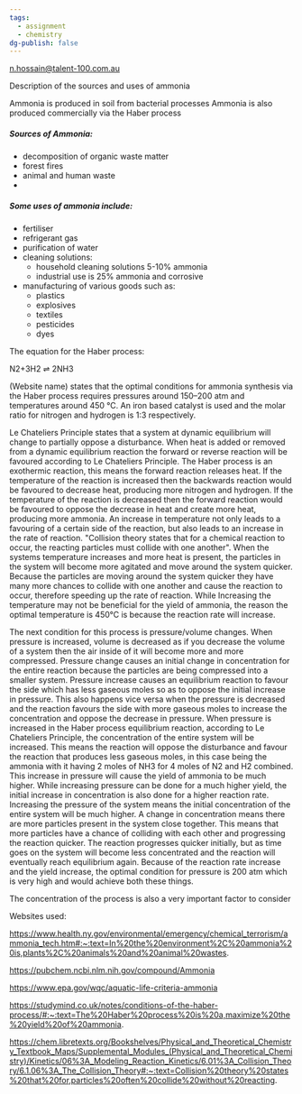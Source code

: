 ```yaml
---
tags:
  - assignment
  - chemistry
dg-publish: false
---
```

n.hossain@talent-100.com.au

Description of the sources and uses of ammonia

Ammonia is produced in soil from bacterial processes
Ammonia is also produced commercially via the Haber process

##### Sources of Ammonia:

- decomposition of organic waste matter
- forest fires
- animal and human waste
- 
##### Some uses of ammonia include:
- fertiliser
- refrigerant gas
- purification of water
- cleaning solutions:
	- household cleaning solutions 5-10% ammonia
	- industrial use is 25% ammonia and corrosive
- manufacturing of various goods such as:
	- plastics
	- explosives
	- textiles
	- pesticides
	- dyes

The equation for the Haber process:

N2+3H2 ⇌ 2NH3

(Website name) states that the optimal conditions for ammonia synthesis via the Haber process requires pressures around 150–200 atm and temperatures around 450 °C. An iron based catalyst is used and the molar ratio for nitrogen and hydrogen is 1:3 respectively. 

Le Chateliers Principle states that a system at dynamic equilibrium will change to partially oppose a disturbance. When heat is added or removed from a dynamic equilibrium reaction the forward or reverse reaction will be favoured according to Le Chateliers Principle. The Haber process is an exothermic reaction, this means the forward reaction releases heat. If the temperature of the reaction is increased then the backwards reaction would be favoured to decrease heat, producing more nitrogen and hydrogen. If the temperature of the reaction is decreased then the forward reaction would be favoured to oppose the decrease in heat and create more heat, producing more ammonia. An increase in temperature not only leads to a favouring of a certain side of the reaction, but also leads to an increase in the rate of reaction. "Collision theory states that for a chemical reaction to occur, the reacting particles must collide with one another". When the systems temperature increases and more heat is present, the particles in the system will become more agitated and move around the system quicker. Because the particles are moving around the system quicker they have many more chances to collide with one another and cause the reaction to occur, therefore speeding up the rate of reaction. While Increasing the temperature may not be beneficial for the yield of ammonia, the reason the optimal temperature is 450°C is because the reaction rate will increase.

The next condition for this process is pressure/volume changes. When pressure is increased, volume is decreased as if you decrease the volume of a system then the air inside of it will become more and more compressed. Pressure change causes an initial change in concentration for the entire reaction because the particles are being compressed into a smaller system. Pressure increase causes an equilibrium reaction to favour the side which has less gaseous moles so as to oppose the initial increase in pressure. This also happens vice versa when the pressure is decreased and the reaction favours the side with more gaseous moles to increase the concentration and oppose the decrease in pressure. When pressure is increased in the Haber process equilibrium reaction, according to Le Chateliers Principle, the concentration of the entire system will be increased. This means the reaction will oppose the disturbance and favour the reaction that produces less gaseous moles, in this case being the ammonia with it having 2 moles of NH3 for 4 moles of N2 and H2 combined. This increase in pressure will cause the yield of ammonia to be much higher. While increasing pressure can be done for a much higher yield, the initial increase in concentration is also done for a higher reaction rate. Increasing the pressure of the system means the initial concentration of the entire system will be much higher. A change in concentration means there are more particles present in the system close together. This means that more particles have a chance of colliding with each other and progressing the reaction quicker. The reaction progresses quicker initially, but as time goes on the system will become less concentrated and the reaction will eventually reach equilibrium again. Because of the reaction rate increase and the yield increase, the optimal condition for pressure is 200 atm which is very high and would achieve both these things. 

The concentration of the process is also a very important factor to consider

Websites used:

https://www.health.ny.gov/environmental/emergency/chemical_terrorism/ammonia_tech.htm#:~:text=In%20the%20environment%2C%20ammonia%20is,plants%2C%20animals%20and%20animal%20wastes.

https://pubchem.ncbi.nlm.nih.gov/compound/Ammonia

https://www.epa.gov/wqc/aquatic-life-criteria-ammonia

https://studymind.co.uk/notes/conditions-of-the-haber-process/#:~:text=The%20Haber%20process%20is%20a,maximize%20the%20yield%20of%20ammonia.

https://chem.libretexts.org/Bookshelves/Physical_and_Theoretical_Chemistry_Textbook_Maps/Supplemental_Modules_(Physical_and_Theoretical_Chemistry)/Kinetics/06%3A_Modeling_Reaction_Kinetics/6.01%3A_Collision_Theory/6.1.06%3A_The_Collision_Theory#:~:text=Collision%20theory%20states%20that%20for,particles%20often%20collide%20without%20reacting.